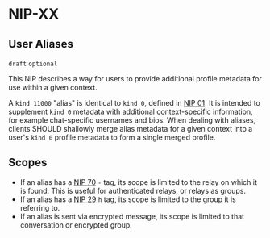 NIP-XX
======

User Aliases
------------

`draft` `optional`

This NIP describes a way for users to provide additional profile metadata for use within a given context.

A `kind 11000` "alias" is identical to `kind 0`, defined in [NIP 01](./01.md). It is intended to supplement `kind 0` metadata with additional context-specific information, for example chat-specific usernames and bios. When dealing with aliases, clients SHOULD shallowly merge alias metadata for a given context into a user's `kind 0` profile metadata to form a single merged profile.

## Scopes

- If an alias has a [NIP 70](./70.md) `-` tag, its scope is limited to the relay on which it is found. This is useful for authenticated relays, or relays as groups.
- If an alias has a [NIP 29](./29.md) `h` tag, its scope is limited to the group it is referring to.
- If an alias is sent via encrypted message, its scope is limited to that conversation or encrypted group.
